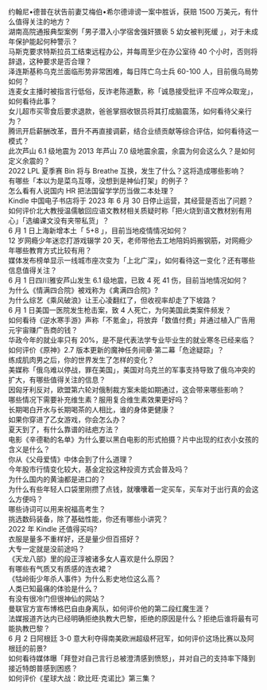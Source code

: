 约翰尼•德普在状告前妻艾梅伯•希尔德诽谤一案中胜诉，获赔 1500 万美元，有什么值得关注的地方？  
湖南高院通报典型案例「男子潜入小学宿舍强奸猥亵 5 幼女被判死缓 」，对于未成年保护能起何种警示？  
马斯克要求特斯拉员工结束远程办公，并每周至少在办公室待 40 个小时，否则将辞退，这种要求是否合理？  
泽连斯基称乌克兰面临形势非常困难，每日阵亡乌士兵 60-100 人，目前俄乌局势如何？  
连麦女主播时被指言行低俗，反诈老陈道歉，称「诚恳接受批评 不应哗众取宠」，如何看待此事？  
女儿超市买零食后要求退款，爸爸掌掴收银员将其打成脑震荡，如何看待父亲行为？  
腾讯开启薪酬改革，晋升不再直接调薪，结合业绩贡献等综合评估，如何看待这一模式？  
此次芦山 6.1 级地震为 2013 年芦山 7.0 级地震余震，余震为何会这么久？是如何定义余震的？  
2022 LPL 夏季赛 Bin 将与 Breathe 互换，发生了什么？这将造成哪些影响？  
有哪些「本以为是菜鸟互啄，没想到是神仙打架」的例子？  
怎么看有人说国内 HR 把法国留学学历当做二本处理？  
Kindle 中国电子书店将于 2023 年 6 月 30 日停止运营，其经营是否出了问题？  
如何评价北大教授温儒敏回应语文教材相关质疑时称「把火烧到语文教材别有用心」「选编课文没有夹带私货」？  
6 月 1 日上海新增本土「 5+8 」，目前当地疫情情况如何？  
12 岁网瘾少年迷恋打游戏辍学 20 天，老师带他去工地陪妈妈搬钢筋，对网瘾少年哪些教育方式比较有用？  
媒体发布榜单显示一线城市座次变为「上北广深」，如何看待这一变化？还有哪些信息值得关注？  
6 月 1 日四川雅安芦山发生 6.1 级地震，已致 4 死 41 伤，目前当地情况如何？  
为什么《情满四合院》被戏称为《禽满四合院》?  
为什么综艺《乘风破浪》让王心凌翻红了，但收视率却走了下坡路？  
6 月 1 日美国一医院发生枪击案，致 4 人死亡，为何美国此类案件频发？  
如何看待《逆水寒手游》声称「不氪金」，将放弃「数值付费」并通过植入广告用元宇宙赚广告商的钱？  
华政今年的就业率只有 20%，是不是代表法学专业毕业生的就业寒冬已经来临？  
如何评价《原神》2.7 版本更新的魔神任务间章·第二幕「危途疑踪」？  
练成肌肉男之后，你的世界发生了怎样的变化？  
美媒称「俄乌难以停战，罪在美国」，美国对乌克兰的军事支持导致了俄乌冲突的扩大，有哪些值得关注的信息？  
因匈牙利反对，欧盟第六轮对俄制裁方案未能如期通过，这会带来哪些影响？  
哪些情况下需要补充维生素？服用复合维生素效果更好吗？  
长期喝白开水与长期喝茶的人相比，谁的身体更健康？  
如果你穿进了乙女游戏，你会怎么办？  
夏天到了，有什么靠谱的祛疤方法？  
电影《辛德勒的名单》为什么要以黑白电影的形式拍摄？片中出现的红衣小女孩的含义是什么？  
你从《父母爱情》中体会到了什么道理？  
今年股市行情变化较大，基金定投这种投资方式会普及吗？  
为什么国内的黄油都是进口的？  
为什么有些年轻人口袋里刚攒了点钱，就囔囔着一定买车，买车对于出行真的会这么方便吗？  
哪些诗词可以用来祝福高考生？  
挑选数码装备，除了基础性能，你还有哪些小讲究？  
2022 年 Kindle 还值得买吗?  
衣服是量多不重样好，还是量少但百搭好？  
大专一定就是没前途吗？  
《天龙八部》里的段正淳被诸多女人喜欢是什么原因？  
有哪些有气质又有质感的连衣裙？  
《牯岭街少年杀人事件》为什么影史地位这么高？  
人类已知最痛的体验是什么？  
有没有很冷门但很神仙的网站？  
曼联官方宣布博格巴自由身离队，如何评价他的第二段红魔生涯？  
法媒报道齐达内已经明确拒绝执教大巴黎，拒绝的原因是什么？拒绝后谁将最有可能执教巴黎？  
6 月 2 日阿根廷 3-0 意大利夺得南美欧洲超级杯冠军，如何评价这场比赛以及阿根廷的前景?  
如何看待媒体曝「拜登对自己言行总被澄清感到愤怒」，并对自己的支持率下降到接近特朗普感到困惑？  
如何评价《星球大战：欧比旺·克诺比》第三集？  
